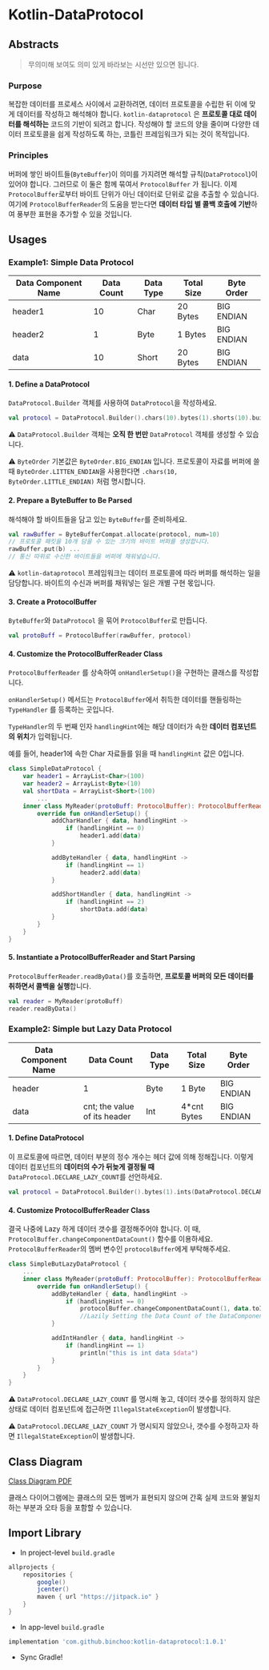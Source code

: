 # Kotlin-DataProtocol

## Abstracts

> 무의미해 보여도 의미 있게 바라보는 시선만 있으면 됩니다.

###  Purpose

복잡한 데이터를 프로세스 사이에서  교환하려면, 데이터 프로토콜을 수립한 뒤 이에 맞게 데이터를 작성하고 해석해야 합니다.  `kotlin-dataprotocol` 은 **프로토콜 대로 데이터를 해석하는** 코드의 기반이 되려고 합니다.  작성해야 할 코드의 양을 줄이며 다양한 데이터 프로토콜을 쉽게 작성하도록 하는, 코틀린 프레임워크가 되는 것이 목적입니다.



### Principles

버퍼에 쌓인 바이트들(`ByteBuffer`)이 의미를 가지려면  해석할 규칙(`DataProtocol`)이 있어야 합니다. 그러므로 이 둘은 함께 묶여서 `ProtocolBuffer` 가 됩니다. 이제 `ProtocolBuffer`로부터 바이트 단위가 아닌 데이터로 단위로 값을 추출할 수 있습니다. 여기에 `ProtocolBufferReader`의 도움을 받는다면 **데이터 타입 별 콜백 호출에 기반**하여 풍부한 표현을 추가할 수 있을 것입니다.



## Usages

### Example1: Simple Data Protocol

| Data Component Name | Data Count | Data Type | Total Size | Byte Order |
| ------------------- | ---------- | --------- | ---------- | ---------- |
| header1             | 10         | Char      | 20 Bytes   | BIG ENDIAN |
| header2             | 1          | Byte      | 1 Bytes    | BIG ENDIAN |
| data                | 10         | Short     | 20 Bytes   | BIG ENDIAN |



#### 1. Define a DataProtocol

`DataProtocol.Builder` 객체를 사용하여 `DataProtocol`을 작성하세요.

```kotlin
val protocol = DataProtocol.Builder().chars(10).bytes(1).shorts(10).build()
```

⚠️ `DataProtocol.Builder` 객체는 **오직 한 번만** `DataProtocol` 객체를 생성할 수 있습니다.



⚠️ `ByteOrder` 기본값은 `ByteOrder.BIG_ENDIAN` 입니다. 프로토콜이 자료를 버퍼에 쓸 때 `ByteOrder.LITTEN_ENDIAN`을 사용한다면 `.chars(10, ByteOrder.LITTLE_ENDIAN)` 처럼 명시합니다.



#### 2. Prepare a ByteBuffer to Be Parsed

해석해야 할 바이트들을 담고 있는 `ByteBuffer`를 준비하세요.

```kotlin
val rawBuffer = ByteBufferCompat.allocate(protocol, num=10)
// 프로토콜 패킷을 10개 담을 수 있는 크기의 바이트 버퍼를 생성합니다.
rawBuffer.put(b) ...
// 통신 따위로 수신한 바이트들을 버퍼에 채워넣습니다.
```

⚠️ `kotlin-dataprotocol` 프레임워크는 데이터 프로토콜에 따라 버퍼를 해석하는 일을 담당합니다. 바이트의 수신과 버퍼를 채워넣는 일은 개별 구현 몫입니다.



#### 3. Create a ProtocolBuffer

`ByteBuffer`와 `DataProtocol` 을 묶어 `ProtocolBuffer`로 만듭니다.

```kotlin
val protoBuff = ProtocolBuffer(rawBuffer, protocol)
```



#### 4. Customize the ProtocolBufferReader Class

`ProtocolBufferReader` 를 상속하여 `onHandlerSetup()`을 구현하는 클래스를 작성합니다.

`onHandlerSetup()`  메서드는 `ProtocolBuffer`에서 취득한 데이터를 핸들링하는 `TypeHandler` 를 등록하는 곳입니다.

`TypeHandler`의 두 번째 인자 `handlingHint`에는 해당 데이터가 속한 **데이터 컴포넌트의 위치**가 입력됩니다.

예를 들어, header1에 속한 Char 자료들를 읽을 때 `handlingHint` 값은 0입니다.

```kotlin
class SimpleDataProtocol {
    var header1 = ArrayList<Char>(100)
    var header2 = ArrayList<Byte>(10)
    val shortData = ArrayList<Short>(100)
		...
    inner class MyReader(protoBuff: ProtocolBuffer): ProtocolBufferReader(protoBuff) {
        override fun onHandlerSetup() {
            addCharHandler { data, handlingHint ->
                if (handlingHint == 0)
                    header1.add(data)
            }

            addByteHandler { data, handlingHint ->
                if (handlingHint == 1)
                    header2.add(data)
            }

            addShortHandler { data, handlingHint ->
                if (handlingHint == 2)
                    shortData.add(data)
            }
        }
    }
}
```



#### 5. Instantiate a ProtocolBufferReader and Start Parsing

`ProtocolBufferReader.readByData()`를 호출하면, **프로토콜 버퍼의 모든 데이터를 취하면서 콜백을 실행**합니다.

```kotlin
val reader = MyReader(protoBuff)
reader.readByData()
```



### Example2: Simple but Lazy Data Protocol

| Data Component Name | Data Count                   | Data Type | Total Size  | Byte Order |
| ------------------- | ---------------------------- | --------- | ----------- | ---------- |
| header              | 1                            | Byte      | 1 Byte      | BIG ENDIAN |
| data                | cnt; the value of its header | Int       | 4*cnt Bytes | BIG ENDIAN |



#### 1. Define DataProtocol

이 프로토콜에 따르면, 데이터 부분의 정수 개수는 헤더 값에 의해 정해집니다. 이렇게 데이터 컴포넌트의 **데이터의 수가 뒤늦게 결정될 때** `DataProtocol.DECLARE_LAZY_COUNT`를 선언하세요.

```kotlin
val protocol = DataProtocol.Builder().bytes(1).ints(DataProtocol.DECLARE_LAZY_COUNT).build()
```



#### 4. Customize ProtocolBufferReader Class

결국 나중에 Lazy 하게 데이터 갯수를 결정해주어야 합니다. 이 때,  `ProtocolBuffer.changeComponentDataCount()` 함수를 이용하세요. `ProtocolBufferReader`의 멤버 변수인  `protocolBuffer`에게 부탁해주세요.

```kotlin
class SimpleButLazyDataProtocol {
    ...
    inner class MyReader(protoBuff: ProtocolBuffer): ProtocolBufferReader(protoBuff) {
        override fun onHandlerSetup() {
            addByteHandler { data, handlingHint ->
                if (handlingHint == 0)
                    protocolBuffer.changeComponentDataCount(1, data.toInt())
                    //Lazily Setting the Data Count of the DataComponent1.
            }

            addIntHandler { data, handlingHint ->
                if (handlingHint == 1)
                    println("this is int data $data")
            }
        }
    }
}
```

⚠️ `DataProtocol.DECLARE_LAZY_COUNT` 를 명시해 놓고, 데이터 갯수를 정의하지 않은 상태로 데이터 컴포넌트에 접근하면 `IllegalStateException`이 발생합니다.



⚠️ `DataProtocol.DECLARE_LAZY_COUNT` 가 명시되지 않았으나, 갯수를 수정하고자 하면 `IllegalStateException`이 발생합니다.



## Class Diagram

[Class Diagram PDF](https://github.com/binchoo/kotlin-dataprotocol/blob/master/diagram/class_diagram.pdf)

 클래스 다이어그램에는 클래스의 모든 멤버가 표현되지 않으며 간혹 실제 코드와 불일치하는 부분과 오타 등을 포함할 수 있습니다.



## Import Library

- In project-level `build.gradle`

```groovy
allprojects {
    repositories {
        google()
        jcenter()
        maven { url "https://jitpack.io" }
    }
}
```

- In app-level `build.gradle`

```groovy
implementation 'com.github.binchoo:kotlin-dataprotocol:1.0.1'
```

- Sync Gradle!